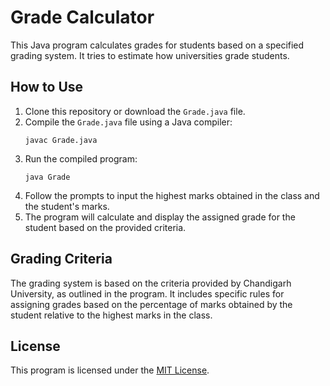 # Grade Calculator

This Java program calculates grades for students based on a specified grading system. It tries to estimate how universities grade students.

## How to Use

1. Clone this repository or download the `Grade.java` file.
2. Compile the `Grade.java` file using a Java compiler:
   ```
   javac Grade.java
   ```
3. Run the compiled program:
   ```
   java Grade
   ```
4. Follow the prompts to input the highest marks obtained in the class and the student's marks.
5. The program will calculate and display the assigned grade for the student based on the provided criteria.

## Grading Criteria

The grading system is based on the criteria provided by Chandigarh University, as outlined in the program. It includes specific rules for assigning grades based on the percentage of marks obtained by the student relative to the highest marks in the class.

## License

This program is licensed under the [MIT License](LICENSE.txt).
